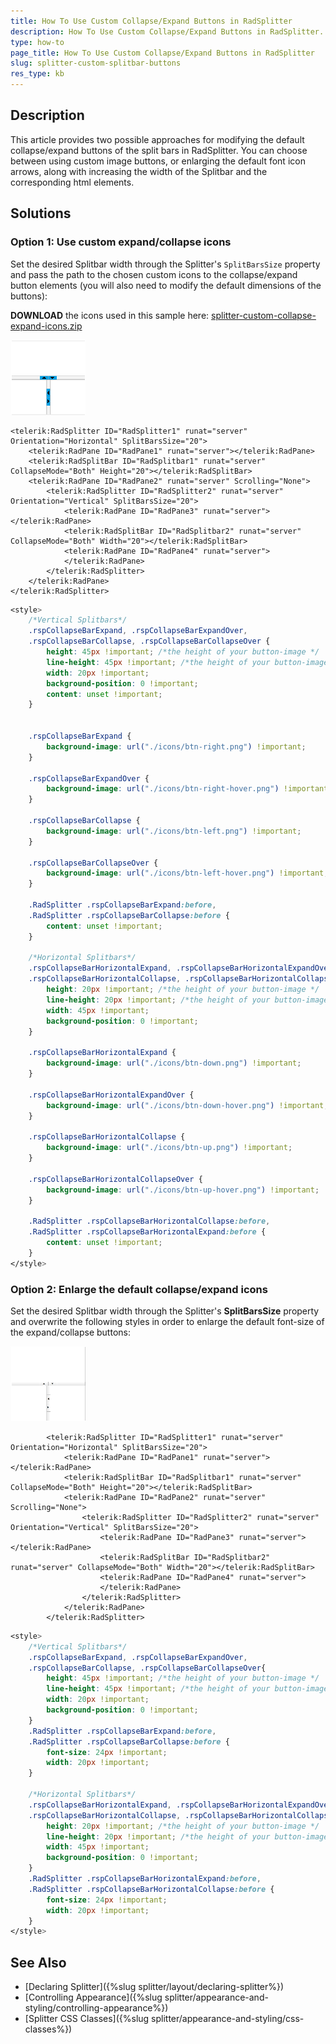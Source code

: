 ```yaml
---
title: How To Use Custom Collapse/Expand Buttons in RadSplitter
description: How To Use Custom Collapse/Expand Buttons in RadSplitter. Check it now!
type: how-to
page_title: How To Use Custom Collapse/Expand Buttons in RadSplitter
slug: splitter-custom-splitbar-buttons
res_type: kb
---
```



## Description

This article provides two possible approaches for modifying the default collapse/expand buttons of the split bars in RadSplitter. You can choose between using custom image buttons, or enlarging the default font icon arrows, along with increasing the width of the Splitbar and the corresponding html elements.

## Solutions

### Option 1: Use custom expand/collapse icons

Set the desired Splitbar width through the Splitter's `SplitBarsSize` property and pass the path to the chosen custom icons to the collapse/expand button elements (you will also need to modify the default dimensions of the buttons):  

**DOWNLOAD** the icons used in this sample here: [splitter-custom-collapse-expand-icons.zip](files/splitter-custom-collapse-expand-icons.zip)
  
![custom-icons](images/splitter-custom-expand-collapse-icons.png)

````ASP.NET
<telerik:RadSplitter ID="RadSplitter1" runat="server" Orientation="Horizontal" SplitBarsSize="20">
    <telerik:RadPane ID="RadPane1" runat="server"></telerik:RadPane>
    <telerik:RadSplitBar ID="RadSplitbar1" runat="server" CollapseMode="Both" Height="20"></telerik:RadSplitBar>
    <telerik:RadPane ID="RadPane2" runat="server" Scrolling="None">
        <telerik:RadSplitter ID="RadSplitter2" runat="server" Orientation="Vertical" SplitBarsSize="20">
            <telerik:RadPane ID="RadPane3" runat="server"></telerik:RadPane>
            <telerik:RadSplitBar ID="RadSplitbar2" runat="server" CollapseMode="Both" Width="20"></telerik:RadSplitBar>
            <telerik:RadPane ID="RadPane4" runat="server">
            </telerik:RadPane>
        </telerik:RadSplitter>
    </telerik:RadPane>
</telerik:RadSplitter>
````

````CSS
<style>
    /*Vertical Splitbars*/
    .rspCollapseBarExpand, .rspCollapseBarExpandOver,
    .rspCollapseBarCollapse, .rspCollapseBarCollapseOver {
        height: 45px !important; /*the height of your button-image */
        line-height: 45px !important; /*the height of your button-image */
        width: 20px !important;
        background-position: 0 !important;
        content: unset !important;
    }


    .rspCollapseBarExpand {
        background-image: url("./icons/btn-right.png") !important;
    }

    .rspCollapseBarExpandOver {
        background-image: url("./icons/btn-right-hover.png") !important;
    }

    .rspCollapseBarCollapse {
        background-image: url("./icons/btn-left.png") !important;
    }

    .rspCollapseBarCollapseOver {
        background-image: url("./icons/btn-left-hover.png") !important;
    }

    .RadSplitter .rspCollapseBarExpand:before,
    .RadSplitter .rspCollapseBarCollapse:before {
        content: unset !important;
    }

    /*Horizontal Splitbars*/
    .rspCollapseBarHorizontalExpand, .rspCollapseBarHorizontalExpandOver,
    .rspCollapseBarHorizontalCollapse, .rspCollapseBarHorizontalCollapseOver {
        height: 20px !important; /*the height of your button-image */
        line-height: 20px !important; /*the height of your button-image */
        width: 45px !important;
        background-position: 0 !important;
    }

    .rspCollapseBarHorizontalExpand {
        background-image: url("./icons/btn-down.png") !important;
    }

    .rspCollapseBarHorizontalExpandOver {
        background-image: url("./icons/btn-down-hover.png") !important;
    }

    .rspCollapseBarHorizontalCollapse {
        background-image: url("./icons/btn-up.png") !important;
    }

    .rspCollapseBarHorizontalCollapseOver {
        background-image: url("./icons/btn-up-hover.png") !important;
    }

    .RadSplitter .rspCollapseBarHorizontalCollapse:before,
    .RadSplitter .rspCollapseBarHorizontalExpand:before {
        content: unset !important;
    }
</style>
````



### Option 2: Enlarge the default collapse/expand icons

Set the desired Splitbar width through the Splitter's **SplitBarsSize** property and overwrite the following styles in order to enlarge the default font-size of the expand/collapse buttons:  

![enlarged-icons](images/splitter-enlarged-expand-collapse-icons.png)

````ASP.NET
		<telerik:RadSplitter ID="RadSplitter1" runat="server" Orientation="Horizontal" SplitBarsSize="20">
			<telerik:RadPane ID="RadPane1" runat="server"></telerik:RadPane>
			<telerik:RadSplitBar ID="RadSplitbar1" runat="server" CollapseMode="Both" Height="20"></telerik:RadSplitBar>
			<telerik:RadPane ID="RadPane2" runat="server" Scrolling="None">
				<telerik:RadSplitter ID="RadSplitter2" runat="server" Orientation="Vertical" SplitBarsSize="20">
					<telerik:RadPane ID="RadPane3" runat="server"></telerik:RadPane>
					<telerik:RadSplitBar ID="RadSplitbar2" runat="server" CollapseMode="Both" Width="20"></telerik:RadSplitBar>
					<telerik:RadPane ID="RadPane4" runat="server">
					</telerik:RadPane>
				</telerik:RadSplitter>
			</telerik:RadPane>
		</telerik:RadSplitter>
````

````CSS
<style>
    /*Vertical Splitbars*/
    .rspCollapseBarExpand, .rspCollapseBarExpandOver, 
    .rspCollapseBarCollapse, .rspCollapseBarCollapseOver{
        height: 45px !important; /*the height of your button-image */
        line-height: 45px !important; /*the height of your button-image */
        width: 20px !important;
        background-position: 0 !important;
    }
    .RadSplitter .rspCollapseBarExpand:before,
    .RadSplitter .rspCollapseBarCollapse:before {
        font-size: 24px !important;
        width: 20px !important;
    } 

    /*Horizontal Splitbars*/
    .rspCollapseBarHorizontalExpand, .rspCollapseBarHorizontalExpandOver, 
    .rspCollapseBarHorizontalCollapse, .rspCollapseBarHorizontalCollapseOver{
        height: 20px !important; /*the height of your button-image */
        line-height: 20px !important; /*the height of your button-image */
        width: 45px !important;
        background-position: 0 !important;
    }
    .RadSplitter .rspCollapseBarHorizontalExpand:before,
    .RadSplitter .rspCollapseBarHorizontalCollapse:before {
        font-size: 24px !important;
        width: 20px !important;
    } 
</style>
````



## See Also

- [Declaring Splitter]({%slug splitter/layout/declaring-splitter%})
- [Controlling Appearance]({%slug splitter/appearance-and-styling/controlling-appearance%})
- [Splitter CSS Classes]({%slug splitter/appearance-and-styling/css-classes%})



